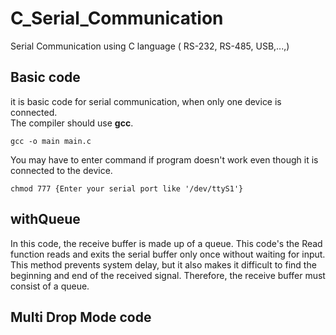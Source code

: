 # C_Serial_Communication


Serial Communication using C language ( RS-232, RS-485, USB,...,)

## Basic code
it is basic code for serial communication, when only one device is connected.   
The compiler should use **gcc**.
```
gcc -o main main.c
```
You may have to enter command if program doesn't work even though it is connected to the device.   
```
chmod 777 {Enter your serial port like '/dev/ttyS1'}
```
## withQueue
In this code, the receive buffer is made up of a queue.
This code's the Read function reads and exits the serial buffer only once without waiting for input.   
This method prevents system delay, but it also makes it difficult to find the beginning and end of the received signal.
Therefore, the receive buffer must consist of a queue.


## Multi Drop Mode code

